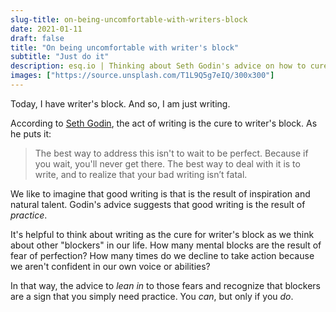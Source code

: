 ```yaml
---
slug-title: on-being-uncomfortable-with-writers-block
date: 2021-01-11
draft: false
title: "On being uncomfortable with writer's block"
subtitle: "Just do it"
description: esq.io | Thinking about Seth Godin's advice on how to cure writer's block and how that advice can help you get unstuck on other problems.
images: ["https://source.unsplash.com/T1L9Q5g7eIQ/300x300"]
---
```


Today, I have writer's block. And so, I am just writing.

According to [Seth Godin](https://seths.blog/2020/06/the-simple-cure-for-writers-block/), the act of writing is the cure to writer's block. As he puts it:

> The best way to address this isn't to wait to be perfect. Because if you wait, you'll never get there.
> The best way to deal with it is to write, and to realize that your bad writing isn’t fatal.

We like to imagine that good writing is that is the result of inspiration and natural talent. Godin's advice suggests that good writing is the result of _practice_.

It's helpful to think about writing as the cure for writer's block as we think about other "blockers" in our life. How many mental blocks are the result of fear of perfection? How many times do we decline to take action because we aren't confident in our own voice or abilities?

In that way, the advice to _lean in_ to those fears and recognize that blockers are a sign that you simply need practice. You _can_, but only if you _do_.
